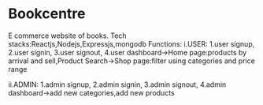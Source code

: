 # Bookcentre
E commerce website of books.
Tech stacks:Reactjs,Nodejs,Expressjs,mongodb
Functions:
i.USER:
1.user signup,
2.user signin,
3.user signout,
4.user dashboard->Home page:products by arrival and sell,Product Search->Shop page:filter using categories and price range

ii.ADMIN:
1.admin signup,
2.admin signin,
3.admin signout,
4.admin dashboard->add new categories,add new products
